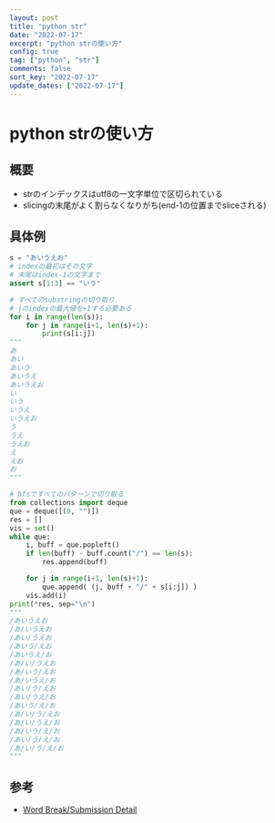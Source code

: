 ```yaml
---
layout: post
title: "python str"
date: "2022-07-17"
excerpt: "python strの使い方"
config: true
tag: ["python", "str"]
comments: false
sort_key: "2022-07-17"
update_dates: ["2022-07-17"]
---
```


# python strの使い方

## 概要
 - strのインデックスはutf8の一文字単位で区切られている
 - slicingの末尾がよく割らなくなりがち(end-1の位置までsliceされる)

## 具体例

```python
s = "あいうえお"
# indexの最初はその文字
# 末尾はindex-1の文字まで
assert s[1:3] == "いう"

# すべてのsubstringの切り取り
# jのindexの最大値を+1する必要ある
for i in range(len(s)):
    for j in range(i+1, len(s)+1):
        print(s[i:j])
"""
あ
あい
あいう
あいうえ
あいうえお
い
いう
いうえ
いうえお
う
うえ
うえお
え
えお
お
"""

# bfsですべてのパターンで切り取る
from collections import deque
que = deque([(0, "")])
res = []
vis = set()
while que:
    i, buff = que.popleft()
    if len(buff) - buff.count("/") == len(s):
        res.append(buff)

    for j in range(i+1, len(s)+1):
        que.append( (j, buff + "/" + s[i:j]) )
    vis.add(i)
print(*res, sep="\n")
"""
/あいうえお
/あ/いうえお
/あい/うえお
/あいう/えお
/あいうえ/お
/あ/い/うえお
/あ/いう/えお
/あ/いうえ/お
/あい/う/えお
/あい/うえ/お
/あいう/え/お
/あ/い/う/えお
/あ/い/うえ/お
/あ/いう/え/お
/あい/う/え/お
/あ/い/う/え/お
"""
```

## 参考
 - [Word Break/Submission Detail](https://leetcode.com/submissions/detail/748979649/)
